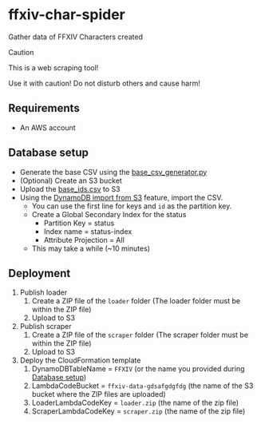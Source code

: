# ffxiv-char-spider
Gather data of FFXIV Characters created

> [!CAUTION]
> This is a web scraping tool!
> 
> Use it with caution! Do not disturb others and cause harm!

## Requirements
* An AWS account

## Database setup
* Generate the base CSV using the [base_csv_generator.py](util/base_csv_generator.py)
* (Optional) Create an S3 bucket
* Upload the [base_ids.csv](util/base_ids.csv) to S3
* Using the [DynamoDB import from S3](https://docs.aws.amazon.com/amazondynamodb/latest/developerguide/S3DataImport.HowItWorks.html) feature, import the CSV.
  * You can use the first line for keys and `id` as the partition key.
  * Create a Global Secondary Index for the status
    * Partition Key = status
    * Index name = status-index
    * Attribute Projection = All
  * This may take a while (~10 minutes)

## Deployment
1. Publish loader
   1. Create a ZIP file of the `loader` folder (The loader folder must be within the ZIP file)
   2. Upload to S3
2. Publish scraper
   1. Create a ZIP file of the `scraper` folder (The scraper folder must be within the ZIP file)
   2. Upload to S3
3. Deploy the CloudFormation template
   1. DynamoDBTableName = `FFXIV` (or the name you provided during [Database setup](#database-setup))
   2. LambdaCodeBucket = `ffxiv-data-gdsafgdgfdg` (the name of the S3 bucket where the ZIP files are uploaded)
   3. LoaderLambdaCodeKey = `loader.zip` (the name of the zip file)
   4. ScraperLambdaCodeKey = `scraper.zip` (the name of the zip file)
